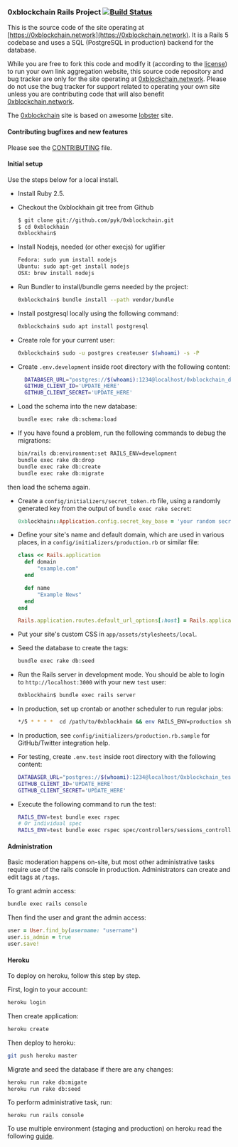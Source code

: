 ### 0xblockchain Rails Project [![Build Status](https://travis-ci.org/pyk/0xblockchain.svg?branch=master)](https://travis-ci.org/pyk/0xblockchain)

This is the source code of the site operating at
[https://0xblockchain.network](https://0xblockchain.network).
It is a Rails 5 codebase and uses a SQL (PostgreSQL in production) backend for the database.

While you are free to fork this code and modify it (according to the [license](https://github.com/pyk/0xblockchain/blob/master/LICENSE))
to run your own link aggregation website, this source code repository and bug
tracker are only for the site operating at [0xblockchain.network](https://0xblockchain.network/).
Please do not use the bug tracker for support related to operating your own
site unless you are contributing code that will also benefit [0xblockchain.network](https://0xblockchain.network/).

The [0xblockchain](https://0xblockchain.network) site is based on awesome [lobster](https://github.com/lobster/lobster) site.

#### Contributing bugfixes and new features

Please see the [CONTRIBUTING](https://github.com/pyk/0xblockchain/blob/master/CONTRIBUTING.md) file.

#### Initial setup

Use the steps below for a local install.

- Install Ruby 2.5.

- Checkout the 0xblockhain git tree from Github

  ```sh
  $ git clone git://github.com/pyk/0xblockchain.git
  $ cd 0xblockhain
  0xblockhain$
  ```

- Install Nodejs, needed (or other execjs) for uglifier

  ```sh
  Fedora: sudo yum install nodejs
  Ubuntu: sudo apt-get install nodejs
  OSX: brew install nodejs
  ```

- Run Bundler to install/bundle gems needed by the project:

  ```sh
  0xblockchain$ bundle install --path vendor/bundle
  ```

- Install postgresql locally using the following command:

  ```sh
  0xblockchain$ sudo apt install postgresql
  ```

- Create role for your current user:

  ```sh
  0xblockchain$ sudo -u postgres createuser $(whoami) -s -P
  ```

- Create `.env.development` inside root directory with the
  following content:

  ```sh
    DATABASER_URL="postgres://$(whoami):1234@localhost/0xblockchain_dev"
    GITHUB_CLIENT_ID='UPDATE_HERE'
    GITHUB_CLIENT_SECRET='UPDATE_HERE'
  ```

- Load the schema into the new database:

  ```sh
  bundle exec rake db:schema:load
  ```

- If you have found a problem, run the following commands
  to debug the migrations:

  ```sh
  bin/rails db:environment:set RAILS_ENV=development
  bundle exec rake db:drop
  bundle exec rake db:create
  bundle exec rake db:migrate
  ```

then load the schema again.

- Create a `config/initializers/secret_token.rb` file, using a randomly
  generated key from the output of `bundle exec rake secret`:

  ```ruby
  0xblockhain::Application.config.secret_key_base = 'your random secret here'
  ```

- Define your site's name and default domain, which are used in various places,
  in a `config/initializers/production.rb` or similar file:

  ```ruby
  class << Rails.application
    def domain
        "example.com"
    end

    def name
        "Example News"
    end
  end

  Rails.application.routes.default_url_options[:host] = Rails.application.domain
  ```

- Put your site's custom CSS in `app/assets/stylesheets/local`.

- Seed the database to create the tags:

  ```sh
  bundle exec rake db:seed
  ```

- Run the Rails server in development mode. You should be able to login to
  `http://localhost:3000` with your new `test` user:

  ```sh
  0xblockhain$ bundle exec rails server
  ```

- In production, set up crontab or another scheduler to run regular jobs:

  ```sh
  */5 * * * *  cd /path/to/0xblockhain && env RAILS_ENV=production sh -c 'bundle exec ruby script/mail_new_activity; bundle exec ruby script/post_to_twitter'
  ```

- In production, see `config/initializers/production.rb.sample` for GitHub/Twitter integration help.

- For testing, create `.env.test` inside root directory with the
  following content:

  ```sh
  DATABASER_URL="postgres://$(whoami):1234@localhost/0xblockchain_test"
  GITHUB_CLIENT_ID='UPDATE_HERE'
  GITHUB_CLIENT_SECRET='UPDATE_HERE'
  ```

- Execute the following command to run the test:

  ```sh
  RAILS_ENV=test bundle exec rspec
  # Or individual spec
  RAILS_ENV=test bundle exec rspec spec/controllers/sessions_controller_spec.rb
  ```

#### Administration

Basic moderation happens on-site, but most other administrative tasks require use of the rails console in production.
Administrators can create and edit tags at `/tags`.

To grant admin access:

```sh
bundle exec rails console
```

Then find the user and grant the admin access:

```ruby
user = User.find_by(username: "username")
user.is_admin = true
user.save!
```

#### Heroku

To deploy on heroku, follow this step by step.

First, login to your account:

```sh
heroku login
```

Then create application:

```sh
heroku create
```

Then deploy to heroku:

```sh
git push heroku master
```

Migrate and seed the database if there are any changes:

```sh
heroku run rake db:migate
heroku run rake db:seed
```

To perform administrative task, run:

```
heroku run rails console
```

To use multiple environment (staging and production) on heroku
read the following [guide](https://devcenter.heroku.com/articles/multiple-environments).
